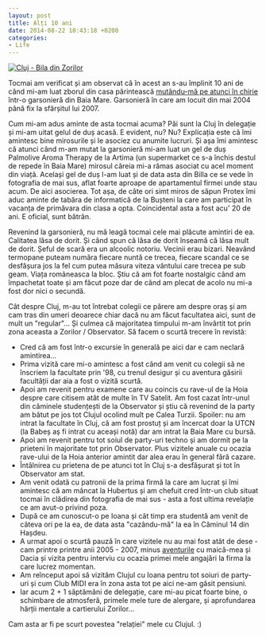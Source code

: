 ```yaml
---
layout: post
title: Alți 10 ani
date: 2014-08-22 10:43:18 +0200
categories:
- Life
---
```

[![Cluj - Bila din Zorilor](https://content.rusiczki.net/2014/08/P7030435-693x462.jpg)](https://content.rusiczki.net/2014/08/P7030435.jpg)

Tocmai am verificat și am observat că în acest an s-au împlinit 10 ani de când mi-am luat zborul din casa părintească [mutându-mă pe atunci în chirie](http://www.rusiczki.net/2004/05/18/the-new-home/) într-o garsonieră din Baia Mare. Garsonieră în care am locuit din mai 2004 până fix la sfârșitul lui 2007.

Cum mi-am adus aminte de asta tocmai acuma? Păi sunt la Cluj în delegație și mi-am uitat gelul de duș acasă. E evident, nu? Nu? Explicația este că îmi amintesc bine mirosurile și le asociez cu anumite lucruri. Și așa îmi amintesc că atunci când m-am mutat la garsonieră mi-am luat un gel de duș Palmolive Aroma Therapy de la Artima (un supermarket ce s-a închis destul de repede în Baia Mare) mirosul căreia mi-a rămas asociat cu acel moment din viață. Același gel de duș l-am luat și de data asta din Billa ce se vede în fotografia de mai sus, aflat foarte aproape de apartamentul firmei unde stau acum. De aici asocierea. Tot așa, de câte ori simt miros de săpun Protex îmi aduc aminte de tabăra de informatică de la Bușteni la care am participat în vacanța de primăvara din clasa a opta. Coincidental asta a fost acu' 20 de ani. E oficial, sunt bătrân.

Revenind la garsonieră, nu mă leagă tocmai cele mai plăcute amintiri de ea. Calitatea lăsa de dorit. Și când spun că lăsa de dorit înseamă că lăsa mult de dorit. Șeful de scară era un alcoolic notoriu. Vecinii erau bizari. Neavând termopane puteam număra fiecare nuntă ce trecea, fiecare scandal ce se desfășura jos la fel cum putea măsura viteza vântului care trecea pe sub geam. Viața româneasca la bloc. Știu că am fot foarte nostalgic când am împachetat toate și am făcut poze dar de când am plecat de acolo nu mi-a fost dor nici o secundă.

Cât despre Cluj, m-au tot întrebat colegii ce părere am despre oraș și am cam tras din umeri deoarece chiar dacă nu am făcut facultatea aici, sunt de mult un "regular"... Și culmea că majoritatea timpului m-am învârtit tot prin zona aceasta a Zorilor / Observator. Să facem o scurtă trecere în revistă:

* Cred că am fost într-o excursie în generală pe aici dar e cam neclară amintirea...
* Prima vizită care mi-o amintesc a fost când am venit cu colegii să ne înscriem la facultate prin '98, cu trenul desigur și cu aventura găsirii facultății dar aia a fost o vizită scurtă.
* Apoi am revenit pentru examene care au coincis cu rave-ul de la Hoia despre care citisem atât de multe în TV Satelit. Am fost cazat într-unul din căminele studențești de la Observator și știu că revenind de la party am bătut pe jos tot Clujul ocolind mult pe Calea Turzii. Spoiler: nu am intrat la facultate în Cluj, că am fost prostuț și am încercat doar la UTCN (la Babeș aș fi intrat cu aceași notă) dar am intrat la Baia Mare cu bursă.
* Apoi am revenit pentru tot soiul de party-uri techno și am dormit pe la prieteni în majoritate tot prin Observator. Plus vizitele anuale cu ocazia rave-ului de la Hoia anterior amintit dar alea erau în general fără cazare.
* Întâlnirea cu prietena de pe atunci tot în Cluj s-a desfășurat și tot în Observator am stat.
* Am venit odată cu patronii de la prima firmă la care am lucrat și îmi amintesc că am mâncat la Hubertus și am chefuit cred într-un club situat tocmai în clădirea din fotografia de mai sus - asta a fost ultima revelație ce am avut-o privind poza.
* După ce am cunoscut-o pe Ioana și cât timp era studentă am venit de câteva ori pe la ea, de data asta "cazându-mă" la ea în Căminul 14 din Hașdeu.
* A urmat apoi o scurtă pauză în care vizitele nu au mai fost atât de dese - cam printre printre anii 2005 - 2007, minus [aventurile](http://www.rusiczki.net/2006/12/31/el-grande-year-end-recap/) cu maică-mea și Dacia și vizita pentru interviu cu ocazia primei mele angajări la firma la care lucrez momentan.
* Am reînceput apoi să vizităm Clujul cu Ioana pentru tot soiuri de party-uri și cum Club MIDI era în zona asta tot pe aici ne-am găsit pensiuni.
* Iar acum 2 + 1 săptămâni de delegație, care mi-au picat foarte bine, o schimbare de atmosferă, primele mele ture de alergare, și aprofundarea hărții mentale a cartierului Zorilor...

Cam asta ar fi pe scurt povestea "relației" mele cu Clujul. :)
